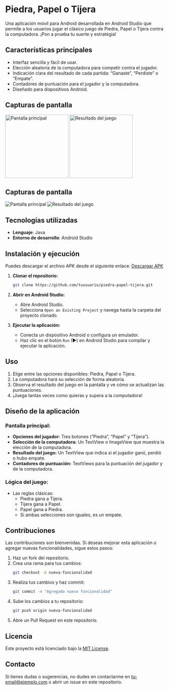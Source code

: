 # Piedra, Papel o Tijera

Una aplicación móvil para Android desarrollada en Android Studio que permite a los usuarios jugar el clásico juego de Piedra, Papel o Tijera contra la computadora. ¡Pon a prueba tu suerte y estratégia!

## Características principales
- Interfaz sencilla y fácil de usar.
- Elección aleatoria de la computadora para competir contra el jugador.
- Indicación clara del resultado de cada partida: “Ganaste”, “Perdiste” o “Empate”.
- Contadores de puntuación para el jugador y la computadora.
- Diseñado para dispositivos Android.

## Capturas de pantalla
<img src="./assets/cap1.jpeg" alt="Pantalla principal" width="200" />
<img src="./assets/cap1.jpeg" alt="Resultado del juego" width="200" />


## Capturas de pantalla
![Pantalla principal](./assets/cap1.jpeg)
![Resultado del juego](./assets/cap2.jpeg)

## Tecnologías utilizadas
- **Lenguaje**: Java
- **Entorno de desarrollo**: Android Studio

## Instalación y ejecución

Puedes descargar el archivo APK desde el siguiente enlace:
[Descargar APK](https://ejemplo.com/piedra-papel-tijera.apk)

1. **Clonar el repositorio:**
   ```bash
   git clone https://github.com/tuusuario/piedra-papel-tijera.git
   ```
2. **Abrir en Android Studio:**
   - Abre Android Studio.
   - Selecciona `Open an Existing Project` y navega hasta la carpeta del proyecto clonado.

3. **Ejecutar la aplicación:**
   - Conecta un dispositivo Android o configura un emulador.
   - Haz clic en el botón `Run` (▶) en Android Studio para compilar y ejecutar la aplicación.

## Uso
1. Elige entre las opciones disponibles: Piedra, Papel o Tijera.
2. La computadora hará su selección de forma aleatoria.
3. Observa el resultado del juego en la pantalla y ve cómo se actualizan las puntuaciones.
4. ¡Juega tantas veces como quieras y supera a la computadora!

## Diseño de la aplicación
### Pantalla principal:
- **Opciones del jugador:** Tres botones (“Piedra”, “Papel” y “Tijera”).
- **Selección de la computadora:** Un TextView o ImageView que muestra la elección de la computadora.
- **Resultado del juego:** Un TextView que indica si el jugador ganó, perdió o hubo empate.
- **Contadores de puntuación:** TextViews para la puntuación del jugador y de la computadora.

### Lógica del juego:
- Las reglas clásicas:
  - Piedra gana a Tijera.
  - Tijera gana a Papel.
  - Papel gana a Piedra.
  - Si ambas selecciones son iguales, es un empate.

## Contribuciones
Las contribuciones son bienvenidas. Si deseas mejorar esta aplicación o agregar nuevas funcionalidades, sigue estos pasos:

1. Haz un fork del repositorio.
2. Crea una rama para tus cambios:
   ```bash
   git checkout -b nueva-funcionalidad
   ```
3. Realiza tus cambios y haz commit:
   ```bash
   git commit -m "Agregada nueva funcionalidad"
   ```
4. Sube los cambios a tu repositorio:
   ```bash
   git push origin nueva-funcionalidad
   ```
5. Abre un Pull Request en este repositorio.

## Licencia
Este proyecto está licenciado bajo la [MIT License](LICENSE).

## Contacto
Si tienes dudas o sugerencias, no dudes en contactarme en [tu-email@ejemplo.com](mailto:tu-email@ejemplo.com) o abrir un issue en este repositorio.

